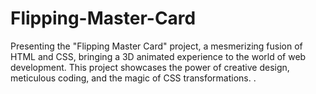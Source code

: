 # Flipping-Master-Card
Presenting the "Flipping Master Card" project, a mesmerizing fusion of HTML and CSS, bringing a 3D animated experience to the world of web development. This project showcases the power of creative design, meticulous coding, and the magic of CSS transformations.  .
